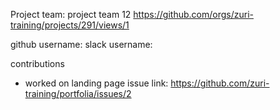 Project team: project team 12
https://github.com/orgs/zuri-training/projects/291/views/1

github username: slack username:

contributions
* worked on landing page
issue link: https://github.com/zuri-training/portfolia/issues/2
